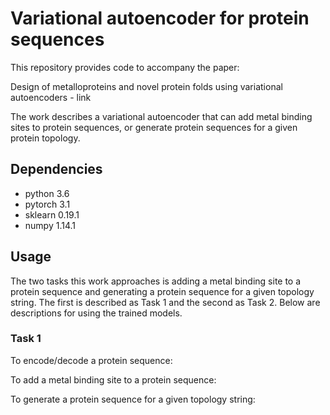 # Variational autoencoder for protein sequences

This repository provides code to accompany the paper:

Design of metalloproteins and novel protein folds using variational autoencoders - link

The work describes a variational autoencoder that can add metal binding sites to protein sequences, or generate protein sequences for a given protein topology.

## Dependencies
* python 3.6
* pytorch 3.1
* sklearn 0.19.1
* numpy 1.14.1

## Usage

The two tasks this work approaches is adding a metal binding site to a protein sequence and generating a protein sequence for a given topology string. The first is described as Task 1 and the second as Task 2. Below are descriptions for using the trained models.

### Task 1


To encode/decode a protein sequence:

To add a metal binding site to a protein sequence:

To generate a protein sequence for a given topology string:

